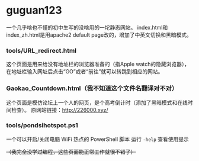 # guguan123
一个几乎啥也不懂的初中生写的没啥用的一坨静态网站。
index.html和index_zh.html是用apache2 default page改的，增加了中英文切换和黑暗模式。

### tools/URL_redirect.html
这个页面是用来给没有地址栏的浏览器准备的（指Apple watch的隐藏浏览器），在地址栏输入网址后点击“GO”或者“前往”就可以转跳到相应的网站。

### Gaokao_Countdown.html（我不知道这个文件名翻译对不对）
这个页面是模仿论坛上一个人的网页，是个高考倒计时（添加了黑暗模式和在线时间检查）。
原网站链接：http://226000.xyz/

### tools/pondsihotspot.ps1
一个可以开启/关闭电脑 WiFi 热点的 PowerShell 脚本
运行 `-help` 查看使用提示

~~（我完全没学过编程，这些页面能正常工作就很不错了）~~
